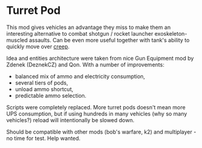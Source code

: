# Turret Pod
This mod gives vehicles an advantage they miss to make them an interesting alternative to combat shotgun / rocket launcher exoskeleton-muscled assaults. Can be even more useful together with tank's ability to quickly move over [creep](https://mods.factorio.com/mod/Warmonger).

Idea and entities architecture were taken from nice Gun Equipment mod by Zdenek (DeznekCZ) and Qon.
With a number of improvements:

- balanced mix of ammo and electricity consumption,
- several tiers of pods,
- unload ammo shortcut,
- predictable ammo selection.

Scripts were completely replaced. More turret pods doesn't mean more UPS consumption, but if using hundreds in many vehicles (why so many vehicles?) reload will intentionally be slowed down.

Should be compatible with other mods (bob's warfare, k2) and multiplayer - no time for test. Help wanted.
